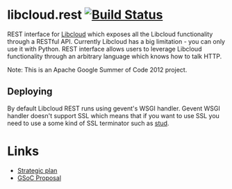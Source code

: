 # libcloud.rest [![Build Status](https://secure.travis-ci.org/islamgulov/libcloud.rest.png)](http://travis-ci.org/islamgulov/libcloud.rest)

REST interface for [Libcloud][1] which exposes all the Libcloud functionality
through a RESTful API. Currently Libcloud has a big limitation - you can only
use it with Python. REST interface allows users to leverage Libcloud 
functionality through an arbitrary language which knows how to talk HTTP.

Note: This is an Apache Google Summer of Code 2012 project.

## Deploying

By default Libcloud REST runs using gevent's WSGI handler. Gevent WSGI handler
doesn't support SSL which means that if you want to use SSL you need to use a
some kind of SSL terminator such as [stud][4].

# Links

* [Strategic plan][2]
* [GSoC Proposal][3]

[1]: http://libcloud.apache.org
[2]: https://docs.google.com/document/d/1P9fIxILn-WdgpkXDPydHB_dghGs-BYuoSmkFwh0Y36w/edit
[3]: http://www.google-melange.com/gsoc/project/google/gsoc2012/islamgulov/11001
[4]: https://github.com/bumptech/stud.git

